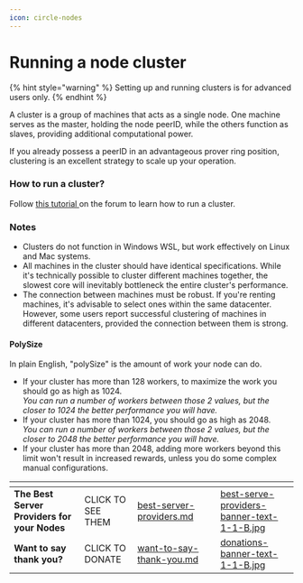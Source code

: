 ```yaml
---
icon: circle-nodes
---
```


# Running a node cluster

{% hint style="warning" %}
Setting up and running clusters is for advanced users only.
{% endhint %}

A cluster is a group of machines that acts as a single node. One machine serves as the master, holding the node peerID, while the others function as slaves, providing additional computational power.

If you already possess a peerID in an advantageous prover ring position, clustering is an excellent strategy to scale up your operation.

### How to run a cluster?

Follow [this tutorial ](https://quilibrium.discourse.group/t/how-to-run-nodes-in-a-cluster/687/34)on the forum to learn how to run a cluster.

### **Notes**

* Clusters do not function in Windows WSL, but work effectively on Linux and Mac systems.
* All machines in the cluster should have identical specifications. While it's technically possible to cluster different machines together, the slowest core will inevitably bottleneck the entire cluster's performance.
* The connection between machines must be robust. If you're renting machines, it's advisable to select ones within the same datacenter. However, some users report successful clustering of machines in different datacenters, provided the connection between them is strong.

#### PolySize

In plain English, "polySize" is the amount of work your node can do.

* If your cluster has more than 128 workers, to maximize the work you should go as high as 1024. \
  _You can run a number of workers between those 2 values, but the closer to 1024 the better performance you will have._
* If your cluster has more than 1024, you should go as high as 2048. \
  _You can run a number of workers between those 2 values, but the closer to 2048 the better performance you will have._
* If your cluster has more than 2048, adding more workers beyond this limit won't result in increased rewards, unless you do some complex manual configurations.

<table data-card-size="large" data-column-title-hidden data-view="cards" data-full-width="false"><thead><tr><th></th><th></th><th data-hidden data-card-target data-type="content-ref"></th><th data-hidden></th><th data-hidden data-card-cover data-type="files"></th></tr></thead><tbody><tr><td><strong>The Best Server Providers for your Nodes</strong></td><td>CLICK TO SEE THEM</td><td><a href="../best-server-providers.md">best-server-providers.md</a></td><td></td><td><a href="../.gitbook/assets/best-serve-providers-banner-text-1-1-B.jpg">best-serve-providers-banner-text-1-1-B.jpg</a></td></tr><tr><td><strong>Want to say thank you?</strong></td><td>CLICK TO DONATE</td><td><a href="../want-to-say-thank-you.md">want-to-say-thank-you.md</a></td><td></td><td><a href="../.gitbook/assets/donations-banner-text-1-1-B.jpg">donations-banner-text-1-1-B.jpg</a></td></tr></tbody></table>

